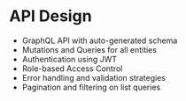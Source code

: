
# API Design

- GraphQL API with auto-generated schema
- Mutations and Queries for all entities
- Authentication using JWT
- Role-based Access Control
- Error handling and validation strategies
- Pagination and filtering on list queries
